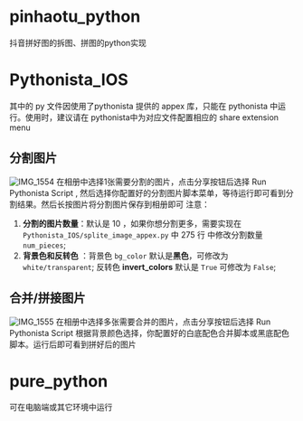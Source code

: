 # pinhaotu_python
抖音拼好图的拆图、拼图的python实现

# Pythonista_IOS
其中的 py 文件因使用了pythonista 提供的 appex 库，只能在 pythonista 中运行。使用时，建议请在 pythonista中为对应文件配置相应的 share extension menu

## 分割图片
![IMG_1554](https://github.com/user-attachments/assets/37a4a8cf-27d9-48fa-8217-967632410426)
在相册中选择1张需要分割的图片，点击分享按钮后选择 Run Pythonista Script , 然后选择你配置好的分割图片脚本菜单，等待运行即可看到分割结果。然后长按图片将分割图片保存到相册即可
注意：
1. **分割的图片数量**：默认是 10 ，如果你想分割更多，需要实现在 `Pythonista_IOS/splite_image_appex.py` 中 275 行 中修改分割数量 `num_pieces`;
2. **背景色和反转色** ：背景色 `bg_color` 默认是**黑色**，可修改为 `white/transparent`; 反转色 **invert_colors** 默认是 `True` 可修改为 `False`;

## 合并/拼接图片
![IMG_1555](https://github.com/user-attachments/assets/a06589d8-fe30-48c1-9d69-a0097637724f)
在相册中选择多张需要合并的图片，点击分享按钮后选择 Run Pythonista Script 根据背景颜色选择，你配置好的白底配色合并脚本或黑底配色脚本。运行后即可看到拼好后的图片

# pure_python
可在电脑端或其它环境中运行

